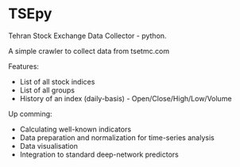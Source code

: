 # TSEpy
Tehran Stock Exchange Data Collector - python.

A simple crawler to collect data from tsetmc.com

Features:
* List of all stock indices
* List of all groups
* History of an index (daily-basis) - Open/Close/High/Low/Volume

Up comming:
* Calculating well-known indicators
* Data preparation and normalization for time-series analysis
* Data visualisation
* Integration to standard deep-network predictors
